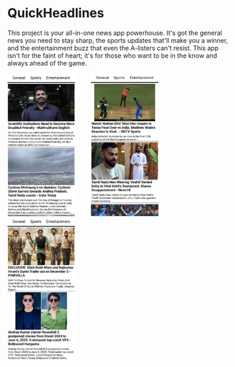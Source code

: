 # QuickHeadlines
This project is your all-in-one news app powerhouse. It's got the general news you need to stay sharp, the sports updates that'll make you a winner, and the entertainment buzz that even the A-listers can't resist. This app isn't for the faint of heart; it's for those who want to be in the know and always ahead of the game.
<div>
  <img src="uploads/general.jpg" alt="General" style="width:30%;">&nbsp;&nbsp;&nbsp;&nbsp;&nbsp;&nbsp;&nbsp;&nbsp;
  <img src="uploads/sports.jpg" alt="Image 2" style="width:30%;">&nbsp;&nbsp;&nbsp;&nbsp;&nbsp;&nbsp;&nbsp;&nbsp;
  <img src="uploads/entertainment.jpg" alt="Image 3" style="width:30%;">
</div>
